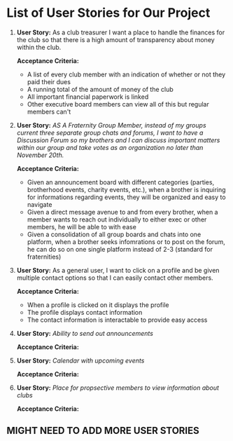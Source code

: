 # List of User Stories for Our Project

1. **User Story:** As a club treasurer I want a place to handle the finances for the club so that there is a high
   amount of transparency about money within the club.
   
   **Acceptance Criteria:**
      * A list of every club member with an indication of whether or not they paid their dues
      * A running total of the amount of money of the club
      * All important financial paperwork is linked
      * Other executive board members can view all of this but regular members can't

2. **User Story:** *AS A Fraternity Group Member, instead of my groups current three separate group chats and forums,
   I want to have a Discussion Forum so my brothers and I can discuss important matters within our group and take votes
   as an organization no later than November 20th.*
    
   **Acceptance Criteria:**
      * Given an announcement board with different categories (parties, brotherhood events, charity events, etc.), when a
        brother is inquiring for informations regarding events, they will be organized and easy to navigate
      * Given a direct message avenue to and from every brother, when a member wants to reach out individually to either
        exec or other members, he will be able to with ease
      * Given a consolidation of all group boards and chats into one platform, when a brother seeks infomrations or to post
        on the forum, he can do so on one single platform instead of 2-3 (standard for fraternities)


3. **User Story:** As a general user, I want to click on a profile and be given multiple contact options so that I can easily contact other members.
    
   **Acceptance Criteria:**
      * When a profile is clicked on it displays the profile
      * The profile displays contact information
      * The contact information is interactable to provide easy access

5. **User Story:** *Ability to send out announcements*
   
   **Acceptance Criteria:**

6. **User Story:** *Calendar with upcoming events*
     
   **Acceptance Criteria:**

7. **User Story:** *Place for propsective members to view information about clubs*
   
   **Acceptance Criteria:**

## MIGHT NEED TO ADD MORE USER STORIES

